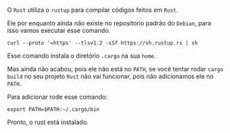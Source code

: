
O `Rust` utiliza o `rustup` para compilar códigos feitos em `Rust`.

Ele por enquanto ainda não existe no repositorio padrão do `Debian`, para isso vamos executar esse comando.

```
curl --proto '=https' --tlsv1.2 -sSf https://sh.rustup.rs | sh
```

Esse comando instala  o diretório `.cargo` na sua `home`.

Mas ainda não acabou, pois ele não está no `PATH`, se você tentar rodar  `cargo build` no seu projeto  `Rust` não vai funcionar, pois não adicionamos ele no `PATH`.

Para adicionar rode esse comando:
```
export PATH=$PATH:~/.cargo/bin
```

Pronto, o rust está instalado.
